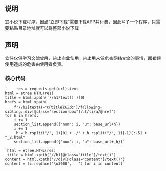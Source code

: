 ## 说明
宜小说下载程序，因点“立即下载”需要下载APP并付费，因此写了一个程序，只需要粘贴目录地址就可以将整部小说下载

## 声明
软件仅供学习交流使用，禁止商业使用，禁止用来做危害网络安全的事情，因错误使用造成的危害由使用者负责。

### 核心代码

    `    res = requests.get(url).text
    html = etree.HTML(res)
    title = html.xpath('//h1/text()')[0]
    hrefs = html.xpath(
        f'//h2[text()="《{title}》正文"]/following-sibling::div[@class="section-box"]/ul/li/a/@href')
    for h in hrefs:
        i += 1
        section_list.append({"num": i, "u": base_url+h})
        i += 1
        _h = h.rsplit("/", 1)[0] + '/' + h.rsplit("/", 1)[-1][:-5] + "_2.html"
        section_list.append({"num": i, "u": base_url+_h})`

    `html = etree.HTML(res)
    _title = html.xpath('//h1[@class="title"]/text()')
    content = html.xpath('//div[@class="content"]/text()')
    content = [i.replace('\u3000', ' ') for i in content]`
